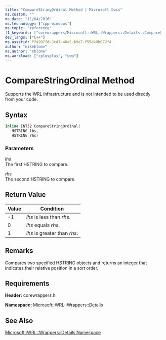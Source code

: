 ```yaml
---
title: "CompareStringOrdinal Method | Microsoft Docs"
ms.custom: ""
ms.date: "11/04/2016"
ms.technology: ["cpp-windows"]
ms.topic: "reference"
f1_keywords: ["corewrappers/Microsoft::WRL::Wrappers::Details::CompareStringOrdinal"]
dev_langs: ["C++"]
ms.assetid: ffa997fd-8cd7-40a5-b9e7-f55d40b072f4
author: "mikeblome"
ms.author: "mblome"
ms.workload: ["cplusplus", "uwp"]
---
```

# CompareStringOrdinal Method

Supports the WRL infrastructure and is not intended to be used directly from your code.

## Syntax

```cpp
inline INT32 CompareStringOrdinal(
   HSTRING lhs,
   HSTRING rhs)  
```

### Parameters

*lhs*  
The first HSTRING to compare.

*rhs*  
The second HSTRING to compare.

## Return Value

|Value|Condition|
|-----------|---------------|
|-1|*lhs* is less than *rhs*.|
|0|*lhs* equals *rhs*.|
|1|*lhs* is greater than *rhs*.|

## Remarks

Compares two specified HSTRING objects and returns an integer that indicates their relative position in a sort order.

## Requirements

**Header:** corewrappers.h

**Namespace:** Microsoft::WRL::Wrappers::Details

## See Also

[Microsoft::WRL::Wrappers::Details Namespace](../windows/microsoft-wrl-wrappers-details-namespace.md)